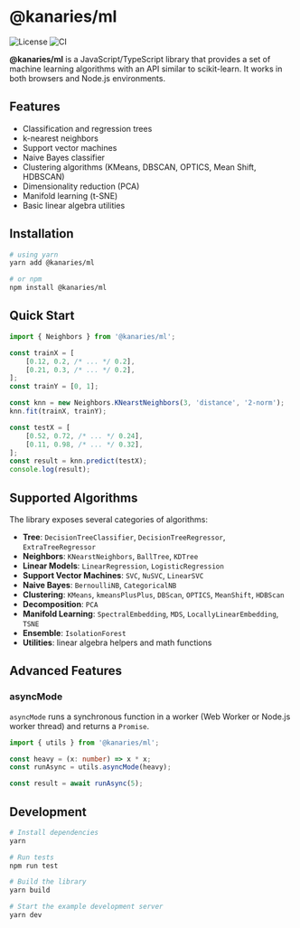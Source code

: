 # @kanaries/ml

![License](https://img.shields.io/github/license/kanaries/ml?color=%23FF7575)
![CI](https://github.com/kanaries/ml/actions/workflows/ci.yml/badge.svg)

**@kanaries/ml** is a JavaScript/TypeScript library that provides a set of machine learning algorithms with an API similar to scikit-learn. It works in both browsers and Node.js environments.

## Features

- Classification and regression trees
- k-nearest neighbors
- Support vector machines
- Naive Bayes classifier
- Clustering algorithms (KMeans, DBSCAN, OPTICS, Mean Shift, HDBSCAN)
- Dimensionality reduction (PCA)
- Manifold learning (t-SNE)
- Basic linear algebra utilities

## Installation

```sh
# using yarn
yarn add @kanaries/ml

# or npm
npm install @kanaries/ml
```

## Quick Start

```js
import { Neighbors } from '@kanaries/ml';

const trainX = [
    [0.12, 0.2, /* ... */ 0.2],
    [0.21, 0.3, /* ... */ 0.2],
];
const trainY = [0, 1];

const knn = new Neighbors.KNearstNeighbors(3, 'distance', '2-norm');
knn.fit(trainX, trainY);

const testX = [
    [0.52, 0.72, /* ... */ 0.24],
    [0.11, 0.98, /* ... */ 0.32],
];
const result = knn.predict(testX);
console.log(result);
```

## Supported Algorithms

The library exposes several categories of algorithms:

- **Tree**: `DecisionTreeClassifier`, `DecisionTreeRegressor`, `ExtraTreeRegressor`
- **Neighbors**: `KNearstNeighbors`, `BallTree`, `KDTree`
- **Linear Models**: `LinearRegression`, `LogisticRegression`
- **Support Vector Machines**: `SVC`, `NuSVC`, `LinearSVC`
- **Naive Bayes**: `BernoulliNB`, `CategoricalNB`
- **Clustering**: `KMeans`, `kmeansPlusPlus`, `DBScan`, `OPTICS`, `MeanShift`, `HDBScan`
- **Decomposition**: `PCA`
- **Manifold Learning**: `SpectralEmbedding`, `MDS`, `LocallyLinearEmbedding`, `TSNE`
- **Ensemble**: `IsolationForest`
- **Utilities**: linear algebra helpers and math functions

## Advanced Features

### asyncMode

`asyncMode` runs a synchronous function in a worker (Web Worker or Node.js worker thread) and returns a `Promise`.

```ts
import { utils } from '@kanaries/ml';

const heavy = (x: number) => x * x;
const runAsync = utils.asyncMode(heavy);

const result = await runAsync(5);
```

## Development

```sh
# Install dependencies
yarn

# Run tests
npm run test

# Build the library
yarn build

# Start the example development server
yarn dev
```

